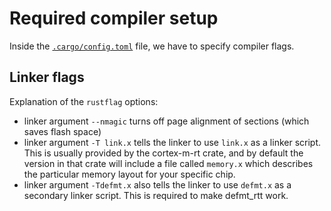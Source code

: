 # Required compiler setup

Inside the [`.cargo/config.toml`](https://doc.rust-lang.org/cargo/reference/config.html) file, we have to specify compiler flags.

## Linker flags

Explanation of the `rustflag` options:

- linker argument `--nmagic` turns off page alignment of sections (which saves flash space)
- linker argument `-T link.x` tells the linker to use `link.x` as a linker script.  This is usually provided by the cortex-m-rt crate, and by default the  version in that crate will include a file called `memory.x` which describes the particular memory layout for your specific chip.
- linker argument `-Tdefmt.x` also tells the linker to use `defmt.x` as a  secondary linker script. This is required to make defmt_rtt work.
